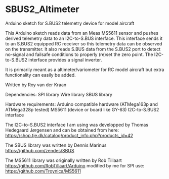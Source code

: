 # SBUS2_Altimeter
Arduino sketch for S.BUS2 telemetry device for model aircraft

This Arduino sketch reads data from an Meas MS5611 sensor and pushes derived telemetry data to an I2C-to-S.BUS interface. This interface sends it to an S.BUS2 equipped RC receiver so this telemetry data can be observed on the transmitter.
It also reads S.BUS data from the S.BUS2 port to detect no-signal and failsafe conditions to properly (re)set the zero point. The I2C-to-S.BUS2 interface provides a signal inverter.

It is primarily meant as a altimeter/variometer for RC model aircraft but extra functionality can easily be added.

Written by Roy van der Kraan

Dependencies:
  SPI library
  Wire library
  SBUS library

Hardware requirements:
  Arduino compatible hardware (ATMega163p and ATMega328p tested)
  MS5611 (device or board like GY-63)
  I2C-to-S.BUS2 interface

The I2C-to-S.BUS2 interface I am using was developped by
  Thomas Hedegaard Jørgensen
  and can be obtained from here:
  https://shop.tje.dk/catalog/product_info.php?products_id=42

The SBUS library was written by
  Dennis Marinus
  https://github.com/zendes/SBUS

The MS5611 library was originally written by
  Rob Tillaart
  https://github.com/RobTillaart/Arduino
  modified by me for SPI use:
  https://github.com/Troynica/MS5611
